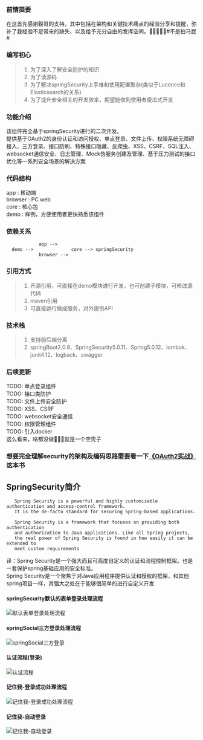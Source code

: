 ### 前情提要  
在这首先感谢毅哥的支持，其中包括在架构和关键技术痛点的经验分享和提醒，弥补了我经验不足带来的缺失、以及给予充分自由的发挥空间。🥶🥶🥶🥶🥶#不是拍马屁#  
### 编写初心  
>1. 为了深入了解安全防护的知识  
>2. 为了读源码
>2. 为了解决springSecurity上手难和使用配置繁杂(类似于Lucence和Elasticsearch的关系)  
>3. 为了提升安全相关的开发效率，期望能做到使用者傻瓜式开发  

### 功能介绍  
该组件完全基于springSecurity进行的二次开发。  
提供基于OAuth2的身份认证和访问授权、单点登录、文件上传、权限系统无障碍接入、三方登录、接口防刷、特殊接口隐藏、反爬虫、XSS、CSRF、SQL注入、websocket通信安全、日志管理、Mock伪服务创建及管理、基于压力测试的接口优化等一系列安全场景的解决方案  
### 代码结构  
app : 移动端  
browser : PC web  
core : 核心包  
demo : 样例，方便使用者更快熟悉该组件  
### 依赖关系  
```
            app -->  
  demo -->              core --> springSecurity  
            browser --> 
```  
### 引用方式  
>1. 开源引用，可直接在demo模块进行开发，也可创建子模块，可修改源代码  
>2. maven引用  
>3. 可直接运行做成服务，对外提供API  
### 技术栈  
>1. 支持前后端分离  
>2. springBoot2.0.8、SpringSecurity5.0.11、Spring5.0.12、lombok、junit4.12、logback、swagger 
### 后续更新  
TODO: 单点登录组件  
TODO: 接口类防护  
TODO: 文件上传安全防护  
TODO: XSS、CSRF  
TODO: websocket安全通信  
TODO: 权限管理组件  
TODO: 引入docker  
这么看来，啥都没做🤣🤣🤣就是一个空壳子  

### 想要完全理解security的架构及编码思路需要看一下[《OAuth2实战》](https://github.com/momokanni/OAuth2)这本书  

## SpringSecurity简介  

```
   Spring Security is a powerful and highly customizable authentication and access-control framework. 
   It is the de-facto standard for securing Spring-based applications.  

   Spring Security is a framework that focuses on providing both authentication 
   and authorization to Java applications. Like all Spring projects, 
   the real power of Spring Security is found in how easily it can be extended to 
   meet custom requirements
```  
译：Spring Security是一个强大而且可高度自定义的认证和流程控制框架。也是一套保护spring基础应用的安全标准。  
   Spring Security是一个聚焦于对Java应用程序提供认证和授权的框架，和其他spring项目一样，其强大之处在于能够很简单的进行自定义开发

#### springSecurity默认的表单登录处理流程  

![默认表单登录处理流程](https://github.com/momokanni/doc-repository/blob/master/security-wrapper/img/process/%E8%A1%A8%E5%8D%95%E9%BB%98%E8%AE%A4%E5%A4%84%E7%90%86%E6%B5%81%E7%A8%8B.png)  

#### springSocial三方登录处理流程  
![springSocial三方登录](https://github.com/momokanni/doc-repository/blob/master/security-wrapper/img/process/springSocial%E7%A4%BE%E4%BA%A4%E7%99%BB%E5%BD%95%E5%A4%84%E7%90%86%E6%B5%81%E7%A8%8B.png)  

#### 认证流程(登录)
![认证流程](https://github.com/momokanni/doc-repository/blob/master/security-wrapper/img/process/%E8%AE%A4%E8%AF%81%E6%B5%81%E7%A8%8B%E6%A2%B3%E7%90%86(%E8%A1%A8%E5%8D%95%E7%99%BB%E5%BD%95).svg)  

#### 记住我-登录成功处理流程  

![记住我-登录成功处理流程](https://github.com/momokanni/doc-repository/blob/master/security-wrapper/img/process/%E8%AE%B0%E4%BD%8F%E6%88%91-%E7%99%BB%E5%BD%95%E6%88%90%E5%8A%9F%E5%A4%84%E7%90%86%E6%B5%81%E7%A8%8B.svg)  

#### 记住我-自动登录  

![记住我-自动登录](https://github.com/momokanni/doc-repository/blob/master/security-wrapper/img/process/%E8%AE%B0%E4%BD%8F%E6%88%91-%E8%87%AA%E5%8A%A8%E7%99%BB%E5%BD%95.svg) 


